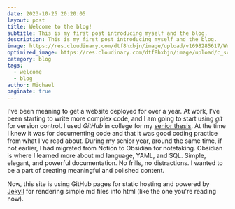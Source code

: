 ```yaml
---
date: 2023-10-25 20:20:05
layout: post
title: Welcome to the blog!
subtitle: This is my first post introducing myself and the blog.
description: This is my first post introducing myself and the blog.
image: https://res.cloudinary.com/dtf8hxbjn/image/upload/v1698285617/Welcome%20to%20the%20blog/welcome_wauxor.jpg
optimized_image: https://res.cloudinary.com/dtf8hxbjn/image/upload/c_scale,w_380/v1698285617/Welcome%20to%20the%20blog/welcome_wauxor.jpg
category: blog
tags:
  - welcome
  - blog
author: Michael
paginate: true
---
```


I've been meaning to get a website deployed for over a year. At work, I've been starting to write more complex code, and I am going to start using _git_ for version control. I used _GitHub_ in college for my [senior thesis](https://github.com/mmccoy-01/RTI). At the time I knew it was for documenting code and that it was good coding practice from what I've read about. During my senior year, around the same time, if not earlier, I had migrated from Notion to Obsidian for notetaking. Obsidian is where I learned more about md language, YAML, and SQL. Simple, elegant, and powerful documentation. No frills, no distractions. I wanted to be a part of creating meaningful and polished content.

Now, this site is using GitHub pages for static hosting and powered by [Jekyll](http://jekyllrb.com) for rendering simple md files into html (like the one you're reading now).








